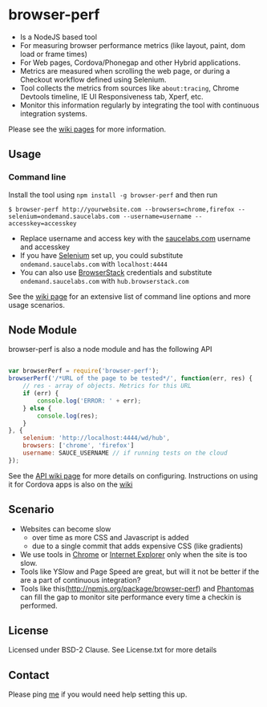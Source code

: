 # browser-perf

- Is a NodeJS based tool
- For measuring browser performance metrics (like layout, paint, dom load or frame times) 
- For Web pages, Cordova/Phonegap and other Hybrid applications. 
- Metrics are measured when scrolling the web page, or during a Checkout workflow defined using Selenium.  
- Tool collects the metrics from sources like `about:tracing`, Chrome Devtools timeline, IE UI Responsiveness tab, Xperf, etc. 
- Monitor this information regularly by integrating the tool with continuous integration systems. 

Please see the [wiki pages](https://github.com/axemclion/browser-perf/wiki/_pages) for more information. 

## Usage

### Command line

Install the tool using `npm install -g browser-perf` and then run 

```
$ browser-perf http://yourwebsite.com --browsers=chrome,firefox --selenium=ondemand.saucelabs.com --username=username --accesskey=accesskey
```

- Replace username and access key with the [saucelabs.com](http://saucelabs.com) username and accesskey
- If you have [Selenium](http://www.seleniumhq.org/download/) set up, you could substitute `ondemand.saucelabs.com` with `localhost:4444`
- You can also use [BrowserStack](http://browserstack.com) credentials and substitute `ondemand.saucelabs.com` with `hub.browserstack.com`

See the [wiki page](https://github.com/axemclion/browser-perf/wiki/Command-Line-Usage) for an extensive list of command line options and more usage scenarios.

## Node Module

browser-perf is also a node module and has the following API

```javascript

var browserPerf = require('browser-perf');
browserPerf('/*URL of the page to be tested*/', function(err, res) {
	// res - array of objects. Metrics for this URL
	if (err) {
		console.log('ERROR: ' + err);
	} else {
		console.log(res);
	}
}, {
	selenium: 'http://localhost:4444/wd/hub',
	browsers: ['chrome', 'firefox']
	username: SAUCE_USERNAME // if running tests on the cloud  
});

```
See the [API wiki page](https://github.com/axemclion/browser-perf/wiki/Node-Module---API) for more details on configuring. 
Instructions on using it for Cordova apps is also on the [wiki](https://github.com/axemclion/browser-perf/wiki/Setup#wiki-cordova-applications)

## Scenario
- Websites can become slow
  - over time as more CSS and Javascript is added
  - due to a single commit that adds expensive CSS (like gradients) 
- We use tools in [Chrome](https://developers.google.com/chrome-developer-tools/docs/timeline) or [Internet Explorer](http://msdn.microsoft.com/en-us/library/ie/dn255009%28v=vs.85%29.asp) only when the site is too slow. 
- Tools like YSlow and Page Speed are great, but will it not be better if the are a part of continuous integration?
- Tools like this(http://npmjs.org/package/browser-perf) and [Phantomas](https://github.com/macbre/phantomas) can fill the gap to monitor site performance every time a checkin is performed. 

## License
Licensed under BSD-2 Clause. See License.txt for more details 

## Contact
Please ping [me](http://twitter.com/nparashuram) if you would need help setting this up. 
